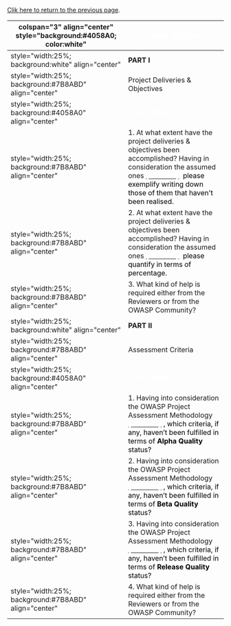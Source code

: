[Clik here to return to the previous
page](OWASP_Anti-Malware_Project_-_Assessment_Frame "wikilink").

| colspan="3" align="center" style="background:\#4058A0; color:white" | <font color="white">**FINAL REVIEW**                                                                                                                                                                                                                                                                            |
| ------------------------------------------------------------------- | --------------------------------------------------------------------------------------------------------------------------------------------------------------------------------------------------------------------------------------------------------------------------------------------------------------- |
| style="width:25%; background:white" align="center"                  | **PART I**                                                                                                                                                                                                                                                                                                      |
| style="width:25%; background:\#7B8ABD" align="center"               | Project Deliveries & Objectives                                                                                                                                                                                                                                                                                 |
| style="width:25%; background:\#4058A0" align="center"               | <font color="white">**QUESTIONS**                                                                                                                                                                                                                                                                               |
| style="width:25%; background:\#7B8ABD" align="center"               | 1\. At what extent have the project deliveries & objectives been accomplished? Having in consideration the assumed ones [<font color="white">(see here)](:Category:OWASP_Anti-Malware_Project_Roadmap "wikilink"), <font color="black"> please exemplify writing down those of them that haven't been realised. |
| style="width:25%; background:\#7B8ABD" align="center"               | 2\. At what extent have the project deliveries & objectives been accomplished? Having in consideration the assumed ones [<font color="white">(see here)](:Category:OWASP_Anti-Malware_Project_Roadmap "wikilink"), <font color="black"> please quantify in terms of percentage.                                 |
| style="width:25%; background:\#7B8ABD" align="center"               | 3\. What kind of help is required either from the Reviewers or from the OWASP Community?                                                                                                                                                                                                                        |
| style="width:25%; background:white" align="center"                  | **PART II**                                                                                                                                                                                                                                                                                                     |
| style="width:25%; background:\#7B8ABD" align="center"               | Assessment Criteria                                                                                                                                                                                                                                                                                             |
| style="width:25%; background:\#4058A0" align="center"               | <font color="white">**QUESTIONS**                                                                                                                                                                                                                                                                               |
| style="width:25%; background:\#7B8ABD" align="center"               | 1\. Having into consideration the OWASP Project Assessment Methodology [<font color="white">(see here)](:Category:OWASP_Project_Assessment#Alpha_Quality_Documentation_Criteria "wikilink") <font color="black">, which criteria, if any, haven’t been fulfilled in terms of **Alpha Quality** status?          |
| style="width:25%; background:\#7B8ABD" align="center"               | 2\. Having into consideration the OWASP Project Assessment Methodology [<font color="white">(see here)](:Category:OWASP_Project_Assessment#Beta_Quality_Documentation_Criteria "wikilink") <font color="black">, which criteria, if any, haven’t been fulfilled in terms of **Beta Quality** status?            |
| style="width:25%; background:\#7B8ABD" align="center"               | 3\. Having into consideration the OWASP Project Assessment Methodology [<font color="white">(see here)](:Category:OWASP_Project_Assessment#Release_Quality_Documentation_Criteria "wikilink") <font color="black">, which criteria, if any, haven’t been fulfilled in terms of **Release Quality** status?      |
| style="width:25%; background:\#7B8ABD" align="center"               | 4\. What kind of help is required either from the Reviewers or from the OWASP Community?                                                                                                                                                                                                                        |